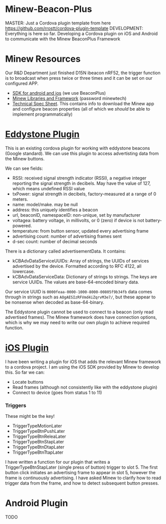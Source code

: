 Minew-Beacon-Plus
======

MASTER: Just a Cordova plugin template from here https://github.com/rrostt/cordova-plugin-template
DEVELOPMENT: Everything is here so far. Developing a Cordova plugin on iOS and Android to communicate with the Minew BeaconPlus Framework

# Minew Resources

Our R&D Department just finished D15N ibeacon nRF52, the trigger function is to broadcast when press twice or three times and it can be set on our configured APP.

- [SDK for android and ios](http://docs.beaconyun.com/#beaconplus) (we use BeaconPlus)
- [Minew Libraries and Framework](https://api.beaconyun.com/d/77deeea95a2b43adb30a/) (password minewtech)
- [Technical Spec Sheet](https://drive.google.com/open?id=1yXWo228CiBvQ4O6Gef9jlulHsnytxJf-). This contains info to download the Minew app and configure beacon properties (all of which we *should* be able to implement programmatically)

# [Eddystone Plugin](https://github.com/evothings/cordova-eddystone)
This is an existing cordova plugin for working with eddystone beacons (Google standard). We can use this plugin to access advertisting data from the Minew buttons. 

We can see fields:
- RSSI:  received signal strength indicator (RSSI), a negative integer reporting the signal strength in decibels. May have the value of 127, which means undefined RSSI value
- txPower: signal strength in decibels, factory-measured at a range of 0 meters.
- name: model/make. may be null
- address: this uniquely identifies a beacon
- url, beaconID, namespaceID: non-unique, set by manufacturer
- voltagea: battery voltage, in millivolts, or 0 (zero) if device is not battery-powered.
- temperature: from button sensor, updated every advertising frame
- advertising count: number of advertising frames sent
- d-sec count: number of decimal seconds

There is a dictionary called advertisementData. It contains:
- kCBAdvDataServiceUUIDs: Array of strings, the UUIDs of services advertised by the device. Formatted according to RFC 4122, all lowercase.
- kCBAdvDataServiceData: Dictionary of strings to strings. The keys are service UUIDs. The values are base-64-encoded binary data.

Our service UUID is `0000feaa-0000-1000-8000-00805f9b34fb` data comes through in strings such as `AOgAESIzRFVmd4iZqrvM3e7/`, but these appear to be nonsense when decoded as base-64-binary.

The Eddystone plugin cannot be used to connect to a beacon (only read advertised frames). The Minew framework does have connection options, which is why we may need to write our own plugin to achieve required function.

# [iOS Plugin](https://github.com/seermedical/cordova-plugin-minew-beaconplus)
I have been writing a plugin for iOS that adds the relevant Minew framework to a cordova project. I am using the iOS SDK provided by Minew to develop this. So far we can:
- Locate buttons
- Read frames (although not consistently like with the eddystone plugin)
- Connect to device (goes from status 1 to 11)

### Triggers
These might be the key!
- TriggerTypeMotionLater
- TriggerTypeBtnPushLater
- TriggerTypeBtnReleaLater
- TriggerTypeBtnStapLater
- TriggerTypeBtnDtapLater
- TriggerTypeBtnTtapLater

I have written a function for our plugin that writes a TriggerTypeBtnStapLater (single press of button) trigger to slot 5. The first button click initiates an advertising frame to appear in slot 5, however the frame is continuously advertising. I have asked Minew to clarify how to read trigger data from the frame, and how to detect subsequent button presses.

# Android Plugin
TODO
